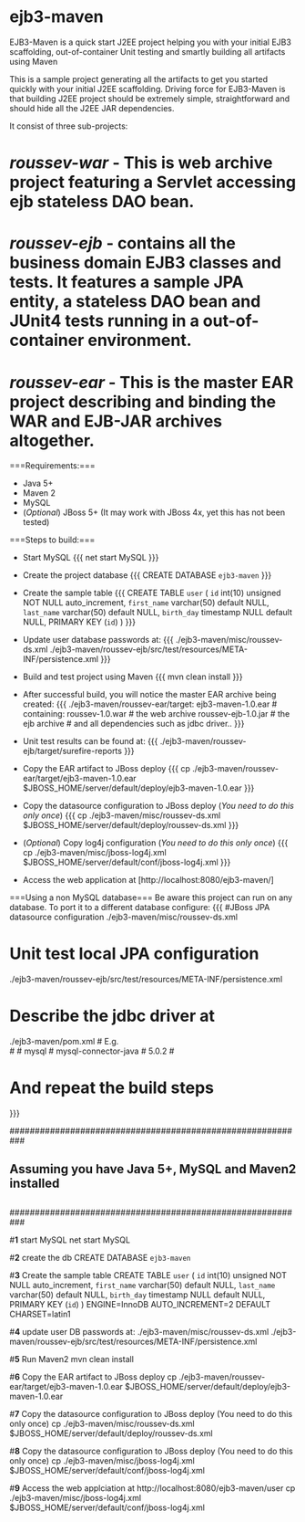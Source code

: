 ejb3-maven
==========

EJB3-Maven is a quick start J2EE project helping you with your initial EJB3 scaffolding, out-of-container Unit testing and smartly building all artifacts using Maven

This is a sample project generating all the artifacts to get you started quickly with your initial J2EE scaffolding. Driving force for EJB3-Maven is that building J2EE project should be extremely simple, straightforward and should hide all the J2EE JAR dependencies. 

It consist of three sub-projects:

 # *roussev-war* - This is web archive project featuring a Servlet accessing ejb stateless DAO bean. 
 # *roussev-ejb* - contains all the business domain EJB3 classes and tests. It features a sample JPA entity, a stateless DAO bean and JUnit4 tests running in a out-of-container environment.
 # *roussev-ear* - This is the master EAR project describing and binding the WAR and EJB-JAR archives altogether. 

===Requirements:===
 * Java 5+
 * Maven 2
 * MySQL
 * (_Optional_) JBoss 5+ (It may work with JBoss 4x, yet this has not been tested)

===Steps to build:===
 * Start MySQL
{{{
net start MySQL
}}}

 * Create the project database
{{{
CREATE DATABASE `ejb3-maven`
}}}

 * Create the sample table
{{{
CREATE TABLE `user` (
  `id` int(10) unsigned NOT NULL auto_increment, 
  `first_name` varchar(50) default NULL, 
  `last_name` varchar(50) default NULL, 
  `birth_day` timestamp NULL default NULL, 
  PRIMARY KEY  (`id`)
)
}}}

 * Update user database passwords at:
{{{
./ejb3-maven/misc/roussev-ds.xml
./ejb3-maven/roussev-ejb/src/test/resources/META-INF/persistence.xml
}}}

 * Build and test project using Maven
{{{
mvn clean install
}}}

 * After successful build, you will notice the master EAR archive being created:
{{{
./ejb3-maven/roussev-ear/target:
     ejb3-maven-1.0.ear
         # containing:
            roussev-1.0.war # the web archive
            roussev-ejb-1.0.jar # the ejb archive
            # and all dependencies such as jdbc driver..
}}}
 * Unit test results can be found at:
{{{
./ejb3-maven/roussev-ejb/target/surefire-reports
}}}

 * Copy the EAR artifact to JBoss deploy
{{{
cp ./ejb3-maven/roussev-ear/target/ejb3-maven-1.0.ear $JBOSS_HOME/server/default/deploy/ejb3-maven-1.0.ear
}}}

 * Copy the datasource configuration to JBoss deploy (_You need to do this only once_)
{{{
cp ./ejb3-maven/misc/roussev-ds.xml  $JBOSS_HOME/server/default/deploy/roussev-ds.xml
}}}

 * (_Optional_) Copy log4j configuration (_You need to do this only once_)
{{{
cp ./ejb3-maven/misc/jboss-log4j.xml  $JBOSS_HOME/server/default/conf/jboss-log4j.xml
}}}

 * Access the web application at [http://localhost:8080/ejb3-maven/]


===Using a non MySQL database===
Be aware this project can run on any database. To port it to a different database configure:
{{{
#JBoss JPA datasource configuration
./ejb3-maven/misc/roussev-ds.xml

# Unit test local JPA configuration
./ejb3-maven/roussev-ejb/src/test/resources/META-INF/persistence.xml

# Describe the jdbc driver at
./ejb3-maven/pom.xml
                # E.g.  
		# <dependency>
		# 	<groupId>mysql</groupId>
		# 	<artifactId>mysql-connector-java</artifactId>
		# 	<version>5.0.2</version>
		# </dependency>

# And repeat the build steps
}}}






###########################################################
##                                                       ##
## Assuming you have Java 5+, MySQL and Maven2 installed ##
##                                                       ##
###########################################################

#__1__ start MySQL
net start MySQL

#__2__ create the db
CREATE DATABASE `ejb3-maven`

#__3__ Create the sample table
CREATE TABLE `user` (
  `id` int(10) unsigned NOT NULL auto_increment,
  `first_name` varchar(50) default NULL,
  `last_name` varchar(50) default NULL,
  `birth_day` timestamp NULL default NULL,
  PRIMARY KEY  (`id`)
) ENGINE=InnoDB AUTO_INCREMENT=2 DEFAULT CHARSET=latin1

#__4__ update user DB passwords at:
./ejb3-maven/misc/roussev-ds.xml
./ejb3-maven/roussev-ejb/src/test/resources/META-INF/persistence.xml

#__5__ Run Maven2
mvn clean install

#__6__ Copy the EAR artifact to JBoss deploy
cp ./ejb3-maven/roussev-ear/target/ejb3-maven-1.0.ear $JBOSS_HOME/server/default/deploy/ejb3-maven-1.0.ear

#__7__ Copy the datasource configuration to JBoss deploy (You need to do this only once)
cp ./ejb3-maven/misc/roussev-ds.xml  $JBOSS_HOME/server/default/deploy/roussev-ds.xml

#__8__ Copy the datasource configuration to JBoss deploy (You need to do this only once)
cp ./ejb3-maven/misc/jboss-log4j.xml  $JBOSS_HOME/server/default/conf/jboss-log4j.xml

#__9__ Access the web applciation at http://localhost:8080/ejb3-maven/user
cp ./ejb3-maven/misc/jboss-log4j.xml  $JBOSS_HOME/server/default/conf/jboss-log4j.xml

